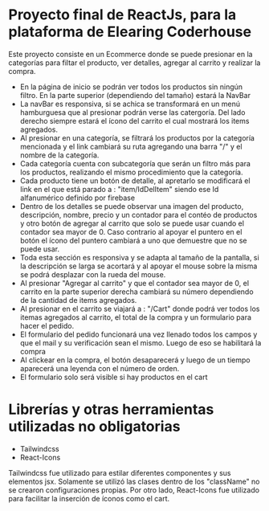 # Proyecto final de ReactJs, para la plataforma de Elearing Coderhouse

Este proyecto consiste en un Ecommerce donde se puede presionar en la categorías para filtar el producto, ver detalles, agregar al carrito y realizar la compra.

- En la página de inicio se podrán ver todos los productos sin ningún filtro. En la parte superior (dependiendo del tamaño) estará la NavBar
- La navBar es responsiva, si se achica se transformará en un menú hamburguesa que al presionar podrán verse las catergoría. Del lado derecho siempre estará el ícono del carrito el cual mostrará los items agregados.
- Al presionar en una categoría, se filtrará los productos por la categoría mencionada y el link cambiará su ruta agregando una barra "/" y el nombre de la categoría.
- Cada categoría cuenta con subcategoría que serán un filtro más para los productos, realizando el mismo procedimiento que la categoría.
- Cada producto tiene un botón de detalle, al apretarlo se modificará el link en el que está parado a : "item/IdDelItem" siendo ese Id alfanumérico definido por firebase
- Dentro de los detalles se puede observar una imagen del producto, descripción, nombre, precio y un contador para el contéo de productos y otro botón de agregar al carrito que solo se puede usar cuando el contador sea mayor de 0. Caso contrario al apoyar el puntero en el botón el ícono del puntero cambiará a uno que demuestre que no se puede usar.
- Toda esta sección es responsiva y se adapta al tamaño de la pantalla, si la descripción se larga se acortará y al apoyar el mouse sobre la misma se podrá desplazar con la rueda del mouse. 
- Al presionar "Agregar al carrito" y que el contador sea mayor de 0, el carrito en la parte superior derecha cambiará su número dependiendo de la cantidad de items agregados.
- Al presionar en el carrito se viajará a : "/Cart" donde podrá ver todos los itemas agregados al carrito, el total de la compra y un formulario para hacer el pedido.
- El formulario del pedido funcionará una vez llenado todos los campos y que el mail y su verificación sean el mismo. Luego de eso se habilitará la compra
- Al clickear en la compra, el botón desaparecerá y luego de un tiempo aparecerá una leyenda con el número de orden.
- El formulario solo será visible si hay productos en el cart
# Librerías y otras herramientas utilizadas no obligatorias

- Tailwindcss
- React-Icons

Tailwindcss fue utilizado para estilar diferentes componentes y sus elementos jsx. Solamente se utilizó las clases dentro de los "className" no se crearon configuraciones propias. Por otro lado, React-Icons fue utilizado para facilitar la inserción de íconos como el cart.

